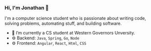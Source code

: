 ### Hi, I'm Jonathan 👋

I'm a computer science student who is passionate about writing code, solving problems, automating stuff, and building software.

- 🔭 I’m currently a CS student at Western Governors Unversity.
- ⚙️ Backend: `Java`, `Spring`, `Go`, `Node`
- ⚙️ Frontend: `Angular`, `React`, `Html`, `CSS`



<!--
**JonathanDowdell/JonathanDowdell** is a ✨ _special_ ✨ repository because its `README.md` (this file) appears on your GitHub profile.

Here are some ideas to get you started:

- 🔭 I’m currently working on ...
- 🌱 I’m currently learning ...
- 👯 I’m looking to collaborate on ...
- 🤔 I’m looking for help with ...
- 💬 Ask me about ...
- 📫 How to reach me: ...
- 😄 Pronouns: ...
- ⚡ Fun fact: ...
-->

